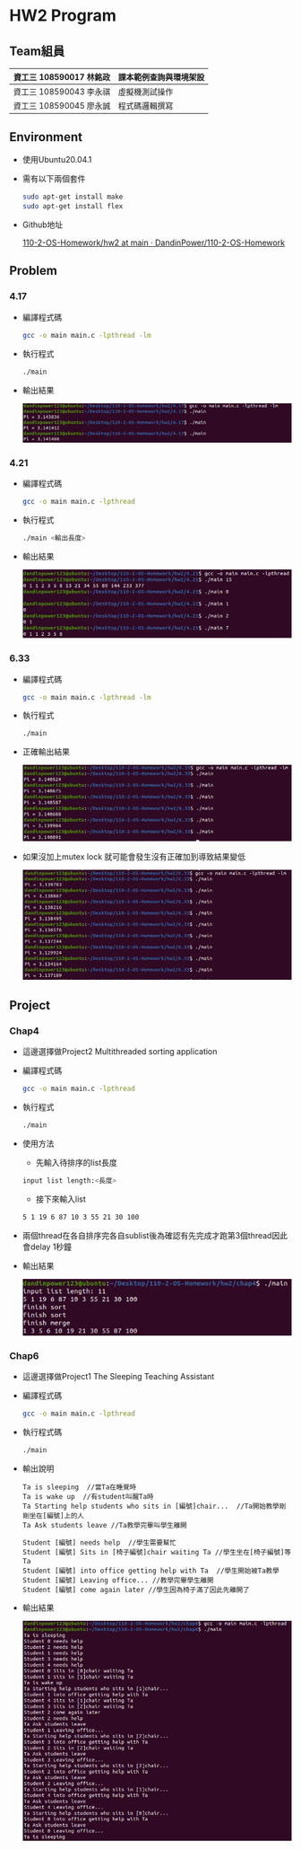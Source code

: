# HW2 Program

## Team組員

| 資工三 108590017 林銘政 | 課本範例查詢與環境架設 |
| --- | --- |
| 資工三 108590043 李永祺 | 虛擬機測試操作 |
| 資工三 108590045 廖永誠  | 程式碼邏輯撰寫 |

## Environment

- 使用Ubuntu20.04.1
- 需有以下兩個套件
    
    ```bash
    sudo apt-get install make
    sudo apt-get install flex
    ```
    
- Github地址
    
    [110-2-OS-Homework/hw2 at main · DandinPower/110-2-OS-Homework](https://github.com/DandinPower/110-2-OS-Homework/tree/main/hw2)
    

## Problem

### 4.17

- 編譯程式碼
    
    ```bash
    gcc -o main main.c -lpthread -lm
    ```
    
- 執行程式
    
    ```bash
    ./main
    ```
    
- 輸出結果
    
    ![擷取.JPG](image/%E6%93%B7%E5%8F%96.jpg)
    

### 4.21

- 編譯程式碼
    
    ```bash
    gcc -o main main.c -lpthread
    ```
    
- 執行程式
    
    ```bash
    ./main <輸出長度>
    ```
    
- 輸出結果
    
    ![擷取.JPG](image/%E6%93%B7%E5%8F%96%201.jpg)
    

### 6.33

- 編譯程式碼
    
    ```bash
    gcc -o main main.c -lpthread -lm
    ```
    
- 執行程式
    
    ```bash
    ./main
    ```
    
- 正確輸出結果
    
    ![擷取.JPG](image/%E6%93%B7%E5%8F%96%202.jpg)
    
- 如果沒加上mutex lock 就可能會發生沒有正確加到導致結果變低
    
    ![擷取.JPG](image/%E6%93%B7%E5%8F%96%203.jpg)
    

## Project

### Chap4

- 這邊選擇做Project2 Multithreaded sorting application
- 編譯程式碼
    
    ```bash
    gcc -o main main.c -lpthread 
    ```
    
- 執行程式
    
    ```bash
    ./main
    ```
    
- 使用方法
    - 先輸入待排序的list長度
    
    ```bash
    input list length:<長度>
    ```
    
    - 接下來輸入list
    
    ```bash
    5 1 19 6 87 10 3 55 21 30 100
    ```
    
- 兩個thread在各自排序完各自sublist後為確認有先完成才跑第3個thread因此會delay 1秒鐘
- 輸出結果
    
    ![擷取.JPG](image/%E6%93%B7%E5%8F%96%204.jpg)
    

### Chap6

- 這邊選擇做Project1 The Sleeping Teaching Assistant
- 編譯程式碼
    
    ```bash
    gcc -o main main.c -lpthread 
    ```
    
- 執行程式碼
    
    ```bash
    ./main
    ```
    
- 輸出說明
    
    ```
    Ta is sleeping  //當Ta在睡覺時
    Ta is wake up  //有student叫醒Ta時
    Ta Starting help students who sits in [編號]chair...  //Ta開始教學剛剛坐在[編號]上的人
    Ta Ask students leave //Ta教學完畢叫學生離開
    ```
    
    ```
    Student [編號] needs help  //學生需要幫忙
    Student [編號] Sits in [椅子編號]chair waiting Ta //學生坐在[椅子編號]等Ta
    Student [編號] into office getting help with Ta  //學生開始被Ta教學
    Student [編號] Leaving office... //教學完畢學生離開
    Student [編號] come again later //學生因為椅子滿了因此先離開了
    ```
    
- 輸出結果
    
    ![擷取.JPG](image/%E6%93%B7%E5%8F%96%205.jpg)